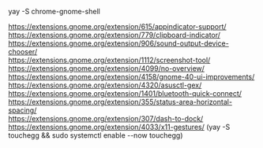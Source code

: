 yay -S chrome-gnome-shell 

https://extensions.gnome.org/extension/615/appindicator-support/  
https://extensions.gnome.org/extension/779/clipboard-indicator/  
https://extensions.gnome.org/extension/906/sound-output-device-chooser/    
https://extensions.gnome.org/extension/1112/screenshot-tool/     
https://extensions.gnome.org/extension/4099/no-overview/           
https://extensions.gnome.org/extension/4158/gnome-40-ui-improvements/     
https://extensions.gnome.org/extension/4320/asusctl-gex/      
https://extensions.gnome.org/extension/1401/bluetooth-quick-connect/         
https://extensions.gnome.org/extension/355/status-area-horizontal-spacing/     
https://extensions.gnome.org/extension/307/dash-to-dock/   
https://extensions.gnome.org/extension/4033/x11-gestures/ (yay -S touchegg && sudo systemctl enable --now touchegg)    

